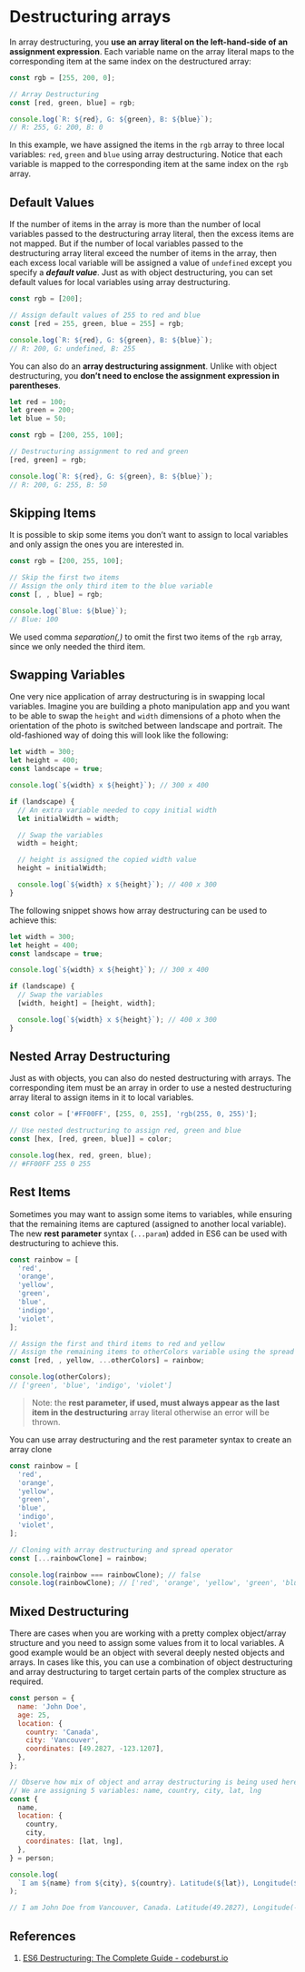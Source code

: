 # Destructuring arrays

In array destructuring, you **use an array literal on the left-hand-side of an assignment expression**. Each variable name on the array literal maps to the corresponding item at the same index on the destructured array:

```js
const rgb = [255, 200, 0];

// Array Destructuring
const [red, green, blue] = rgb;

console.log(`R: ${red}, G: ${green}, B: ${blue}`);
// R: 255, G: 200, B: 0
```

In this example, we have assigned the items in the `rgb` array to three local variables: `red`, `green` and `blue` using array destructuring. Notice that each variable is mapped to the corresponding item at the same index on the `rgb` array.

## Default Values

If the number of items in the array is more than the number of local variables passed to the destructuring array literal, then the excess items are not mapped. But if the number of local variables passed to the destructuring array literal exceed the number of items in the array, then each excess local variable will be assigned a value of `undefined` except you specify a **_default value_**.
Just as with object destructuring, you can set default values for local variables using array destructuring.

```js
const rgb = [200];

// Assign default values of 255 to red and blue
const [red = 255, green, blue = 255] = rgb;

console.log(`R: ${red}, G: ${green}, B: ${blue}`);
// R: 200, G: undefined, B: 255
```

You can also do an **array destructuring assignment**. Unlike with object destructuring, you **don’t need to enclose the assignment expression in parentheses**.

```js
let red = 100;
let green = 200;
let blue = 50;

const rgb = [200, 255, 100];

// Destructuring assignment to red and green
[red, green] = rgb;

console.log(`R: ${red}, G: ${green}, B: ${blue}`);
// R: 200, G: 255, B: 50
```

## Skipping Items

It is possible to skip some items you don’t want to assign to local variables and only assign the ones you are interested in.

```js
const rgb = [200, 255, 100];

// Skip the first two items
// Assign the only third item to the blue variable
const [, , blue] = rgb;

console.log(`Blue: ${blue}`);
// Blue: 100
```

We used comma _separation(,)_ to omit the first two items of the `rgb` array, since we only needed the third item.

## Swapping Variables

One very nice application of array destructuring is in swapping local variables. Imagine you are building a photo manipulation app and you want to be able to swap the `height` and `width` dimensions of a photo when the orientation of the photo is switched between landscape and portrait. The old-fashioned way of doing this will look like the following:

```js
let width = 300;
let height = 400;
const landscape = true;

console.log(`${width} x ${height}`); // 300 x 400

if (landscape) {
  // An extra variable needed to copy initial width
  let initialWidth = width;

  // Swap the variables
  width = height;

  // height is assigned the copied width value
  height = initialWidth;

  console.log(`${width} x ${height}`); // 400 x 300
}
```

The following snippet shows how array destructuring can be used to achieve this:

```js
let width = 300;
let height = 400;
const landscape = true;

console.log(`${width} x ${height}`); // 300 x 400

if (landscape) {
  // Swap the variables
  [width, height] = [height, width];

  console.log(`${width} x ${height}`); // 400 x 300
}
```

## Nested Array Destructuring

Just as with objects, you can also do nested destructuring with arrays. The corresponding item must be an array in order to use a nested destructuring array literal to assign items in it to local variables.

```js
const color = ['#FF00FF', [255, 0, 255], 'rgb(255, 0, 255)'];

// Use nested destructuring to assign red, green and blue
const [hex, [red, green, blue]] = color;

console.log(hex, red, green, blue);
// #FF00FF 255 0 255
```

## Rest Items

Sometimes you may want to assign some items to variables, while ensuring that the remaining items are captured (assigned to another local variable). The new **rest parameter** syntax (`...param`) added in ES6 can be used with destructuring to achieve this.

```js
const rainbow = [
  'red',
  'orange',
  'yellow',
  'green',
  'blue',
  'indigo',
  'violet',
];

// Assign the first and third items to red and yellow
// Assign the remaining items to otherColors variable using the spread operator(...)
const [red, , yellow, ...otherColors] = rainbow;

console.log(otherColors);
// ['green', 'blue', 'indigo', 'violet']
```

> Note: the **rest parameter, if used, must always appear as the last item in the destructuring** array literal otherwise an error will be thrown.

You can use array destructuring and the rest parameter syntax to create an array clone

```js
const rainbow = [
  'red',
  'orange',
  'yellow',
  'green',
  'blue',
  'indigo',
  'violet',
];

// Cloning with array destructuring and spread operator
const [...rainbowClone] = rainbow;

console.log(rainbow === rainbowClone); // false
console.log(rainbowClone); // ['red', 'orange', 'yellow', 'green', 'blue', 'indigo', 'violet']
```

## Mixed Destructuring

There are cases when you are working with a pretty complex object/array structure and you need to assign some values from it to local variables. A good example would be an object with several deeply nested objects and arrays. In cases like this, you can use a combination of object destructuring and array destructuring to target certain parts of the complex structure as required.

```js
const person = {
  name: 'John Doe',
  age: 25,
  location: {
    country: 'Canada',
    city: 'Vancouver',
    coordinates: [49.2827, -123.1207],
  },
};

// Observe how mix of object and array destructuring is being used here
// We are assigning 5 variables: name, country, city, lat, lng
const {
  name,
  location: {
    country,
    city,
    coordinates: [lat, lng],
  },
} = person;

console.log(
  `I am ${name} from ${city}, ${country}. Latitude(${lat}), Longitude(${lng})`
);

// I am John Doe from Vancouver, Canada. Latitude(49.2827), Longitude(-123.1207)
```

## References

1. [ES6 Destructuring: The Complete Guide - codeburst.io](https://codeburst.io/es6-destructuring-the-complete-guide-7f842d08b98f)
